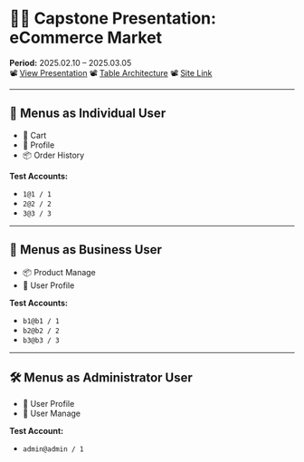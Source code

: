 # 🧑‍💻 Capstone Presentation: eCommerce Market

**Period:** 2025.02.10 – 2025.03.05  
📽️ [View Presentation](https://docs.google.com/presentation/d/1_E2D-_uqx2CB90uy9fI5C6HRkStrObzerSMai5cN6Po/edit?slide=id.g33c7d60c239_0_388#slide=id.g33c7d60c239_0_388)
📽️ [Table Architecture](https://github.com/Eunjung17/01_eCommerce_Site/blob/main/table_architecture/ERD.pdf)
📽️ [Site Link](https://01ecommercefrontend.netlify.app/)


---

## 👤 Menus as Individual User

- 🛒 Cart  
- 👤 Profile  
- 📦 Order History  

**Test Accounts:**  
- `1@1 / 1`  
- `2@2 / 2`  
- `3@3 / 3`

---

## 🏪 Menus as Business User

- 📦 Product Manage  
- 👤 User Profile  

**Test Accounts:**  
- `b1@b1 / 1`  
- `b2@b2 / 2`  
- `b3@b3 / 3`

---

## 🛠️ Menus as Administrator User

- 👤 User Profile  
- 👥 User Manage  

**Test Account:**  
- `admin@admin / 1`
